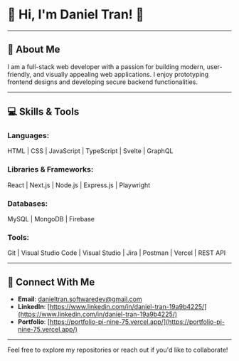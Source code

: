# 👋 Hi, I'm Daniel Tran! 👋

---

## 🌟 About Me

I am a full-stack web developer with a passion for building modern, user-friendly, and visually appealing web applications. I enjoy prototyping frontend designs and developing secure backend functionalities.

---

## 💻 Skills & Tools

### **Languages**:
HTML | CSS | JavaScript | TypeScript | Svelte | GraphQL

### **Libraries & Frameworks**:
React | Next.js | Node.js | Express.js | Playwright

### **Databases**:
MySQL | MongoDB | Firebase

### **Tools**:
Git | Visual Studio Code | Visual Studio | Jira | Postman | Vercel | REST API

---

## 📧 Connect With Me

- **Email**: [danieltran.softwaredev@gmail.com](mailto:danieltran.softwaredev@gmail.com)
- **LinkedIn**: [https://www.linkedin.com/in/daniel-tran-19a9b4225/](https://www.linkedin.com/in/daniel-tran-19a9b4225/)
- **Portfolio**: [https://portfolio-pi-nine-75.vercel.app/](https://portfolio-pi-nine-75.vercel.app/)

---

Feel free to explore my repositories or reach out if you'd like to collaborate!

